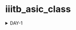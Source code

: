 # iiitb_asic_class

<details>
<summary>DAY-1</summary>
<br>

## DAY-1

### Icarus Verilog Installation

**Steps to install Icarus Verilog**
```
sudo apt-get install iverilog
```


![iverilog](https://github.com/bhargav-vlsi/ASIC-Design-IIITB/assets/141163376/1fce1434-4d84-4f1e-b2d3-c2b06fe998d4)


iverilog tool installed

### Yosys Installation

**Steps to install Yosys**

```
git clone https://github.com/YosysHQ/yosys.git
cd yosys 
sudo apt install make (If make is not installed please install it) 
sudo apt-get install build-essential clang bison flex \
    libreadline-dev gawk tcl-dev libffi-dev git \
    graphviz xdot pkg-config python3 libboost-system-dev \
    libboost-python-dev libboost-filesystem-dev zlib1g-dev
make config-gcc
make 
sudo make install
```

![yosys](https://github.com/bhargav-vlsi/ASIC-Design-IIITB/assets/141163376/f7030fd6-fe4a-4c98-b873-1826deb7fcfa)


Yosys installed



### Gtkwave Installation

**Steps to install Gtkwave**
```
sudo apt update
sudo apt install gtkwave
```

![gtkwave](https://github.com/bhargav-vlsi/ASIC-Design-IIITB/assets/141163376/ee1bf47a-cf28-494f-b449-2dfa35d27cb9)

gtkwave installed

### Ngspice installation
**Steps to install ngspice**
```
wget https://sourceforge.net/projects/ngspice/files/ngspice-40.tar.gz
tar -zxvf ngspice-40.tar.gz
cd ngspice-40
mkdir release
cd release
sudo apt install automake libtool libxaw7-dev flex bison libncurses5-dev
../configure  --with-x --with-readline=yes --disable-debug
make
sudo make install
```
![ngspice](https://github.com/bhargav-vlsi/ASIC-Design-IIITB/assets/141163376/84cc0419-139d-4cc7-8e24-3df164950c9a)

ngspice installed

### OpenSTA Installtion
**Steps to install OpenSTA**
```
git clone https://github.com/The-OpenROAD-Project/OpenSTA.git
cd OpenSTA
mkdir build
cd build
sudo apt-get install cmake clang gcctcl swig bison flex
cmake ..
make
```
![opensta](https://github.com/bhargav-vlsi/ASIC-Design-IIITB/assets/141163376/ce6d6daa-5bc7-469d-bb34-c497b56167fc)

Note: Additional step of storing path of openSTA executable file in environment variables is done for easy access in terminal

Open STA installed

### Magic tool installation
**steps to install magic layout tool**
```
sudo apt-get install m4
sudo apt-get install tcsh
sudo apt-get install csh
sudo apt-get install libx11-dev
sudo apt-get install tcl-dev tk-dev
sudo apt-get install libcairo2-dev
sudo apt-get install mesa-common-dev libglu1-mesa-dev
sudo apt-get install libncurses-dev
git clone https://github.com/RTimothyEdwards/magic
cd magic-master
./configure
make
make install
sudo apt install magic
```

![magic](https://github.com/bhargav-vlsi/ASIC-Design-IIITB/assets/141163376/d30d5299-d203-4ea3-8d12-0089c3ca8850)

Magic tool installed
</details>
